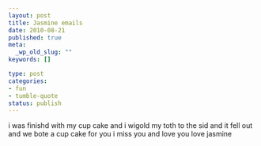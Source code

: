 ```yaml
--- 
layout: post
title: Jasmine emails
date: 2010-08-21
published: true
meta: 
  _wp_old_slug: ""
keywords: []

type: post
categories: 
- fun
- tumble-quote
status: publish
---
```

i was finishd with my cup cake and i wigold  my toth to the sid and it fell out and we  bote  a cup cake for you i miss you and love you love jasmine
